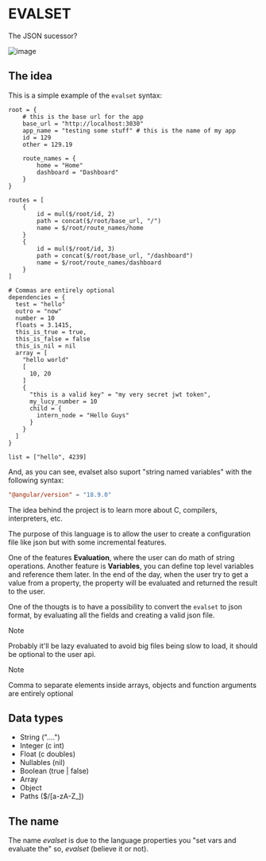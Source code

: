# EVALSET

The JSON sucessor?

![image](https://github.com/user-attachments/assets/4f1b5fbf-4fc1-4844-b208-fccbe2edd55a)

## The idea

This is a simple example of the `evalset` syntax: 

```console
root = {
    # this is the base url for the app
    base_url = "http://localhost:3030"
    app_name = "testing some stuff" # this is the name of my app
    id = 129
    other = 129.19

    route_names = {
        home = "Home"
        dashboard = "Dashboard"
    }
}

routes = [
    {
        id = mul($/root/id, 2)
        path = concat($/root/base_url, "/")
        name = $/root/route_names/home
    }
    {
        id = mul($/root/id, 3)
        path = concat($/root/base_url, "/dashboard")
        name = $/root/route_names/dashboard
    }
]

# Commas are entirely optional
dependencies = {
  test = "hello"
  outro = "now"
  number = 10
  floats = 3.1415,
  this_is_true = true,
  this_is_false = false
  this_is_nil = nil
  array = [
    "hello world"
    [
      10, 20
    ]
    {
      "this is a valid key" = "my very secret jwt token",
      my_lucy_number = 10
      child = {
        intern_node = "Hello Guys"
      }
    }
  ]
}

list = ["hello", 4239]
```

And, as you can see, evalset also suport "string named variables" with the following syntax:

```toml
"@angular/version" = "18.9.0"
```

The idea behind the project is to learn more about C, compilers, interpreters, etc.

The purpose of this language is to allow the user to create a configuration file like json but with some incremental features.

One of the features **Evaluation**, where the user can do math of string operations.
Another feature is **Variables**, you can define top level variables and reference them later.
In the end of the day, when the user try to get a value from a property, the property will be evaluated and returned the result to the user.

One of the thougts is to have a possibility to convert the `evalset` to json format, by evaluating all the fields and creating a valid json file. 

> [!NOTE]
> Probably it'll be lazy evaluated to avoid big files being slow to load, it should be optional to the user api.

> [!NOTE]
> Comma to separate elements inside arrays, objects and function arguments are entirely optional

## Data types

- String ("....")
- Integer (c int)
- Float (c doubles)
- Nullables (nil)
- Boolean (true | false)
- Array
- Object
- Paths ($/[a-zA-Z_])

## The name

The name _evalset_ is due to the language properties you "set vars and evaluate the" so, _evalset_ (believe it or not).
